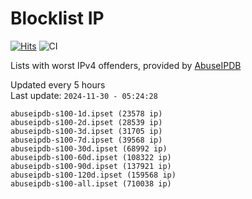 # Blocklist IP

[![Hits](https://hits.seeyoufarm.com/api/count/incr/badge.svg?url=https%3A%2F%2Fgithub.com%2Fborestad%2Fblocklist-ip%2F&count_bg=%2379C83D&title_bg=%23555555&icon=&icon_color=%23E7E7E7&title=hits&edge_flat=false)](https://hits.seeyoufarm.com)  ![CI](https://img.shields.io/github/workflow/status/borestad/blocklist-ip/CI?style=flat-square)

Lists with worst IPv4 offenders, provided by [AbuseIPDB](https://www.abuseipdb.com/)

<!-- FOOTER-PLACEHOLDER -->
Updated every 5 hours<br>
Last update: `2024-11-30 - 05:24:28`
```
abuseipdb-s100-1d.ipset (23578 ip)
abuseipdb-s100-2d.ipset (28539 ip)
abuseipdb-s100-3d.ipset (31705 ip)
abuseipdb-s100-7d.ipset (39568 ip)
abuseipdb-s100-30d.ipset (68992 ip)
abuseipdb-s100-60d.ipset (108322 ip)
abuseipdb-s100-90d.ipset (137921 ip)
abuseipdb-s100-120d.ipset (159568 ip)
abuseipdb-s100-all.ipset (710038 ip)
```
